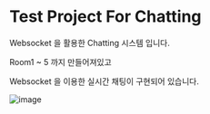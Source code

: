# Test Project For Chatting


Websocket 을 활용한 Chatting 시스템 입니다.


Room1 ~ 5 까지 만들어져있고


Websocket 을 이용한 실시간 채팅이 구현되어 있습니다.


![image](https://github.com/bwbw-kim/chatting/assets/93327788/fd49a52a-2a5b-4399-b810-345f01dc27d6)
